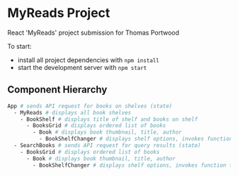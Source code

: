 # MyReads Project

React 'MyReads' project submission for Thomas Portwood

To start:

* install all project dependencies with `npm install`
* start the development server with `npm start`

## Component Hierarchy
```bash
App # sends API request for books on shelves (state)
  - MyReads # displays all book shelves
    - BookShelf # displays title of shelf and books on shelf
      - BooksGrid # displays ordered list of books
        - Book # displays book thumbnail, title, author
          - BookShelfChanger # displays shelf options, invokes function to change shelf of book
  - SearchBooks # sends API request for query results (state) 
    - BooksGrid # displays ordered list of books
      - Book # displays book thumbnail, title, author
        - BookShelfChanger # displays shelf options, invokes function to change shelf of book
```